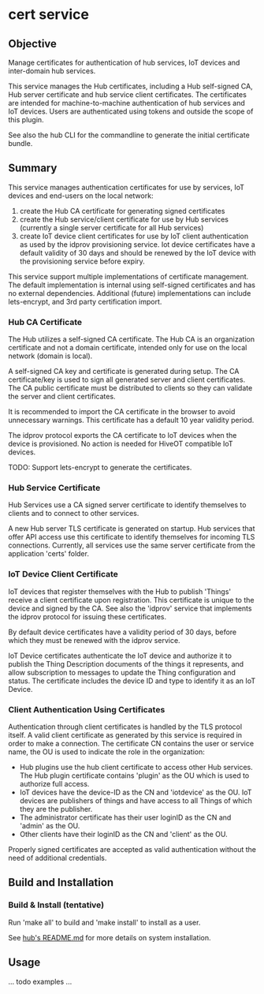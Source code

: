 # cert service

## Objective

Manage certificates for authentication of hub services, IoT devices and inter-domain hub services.

This service manages the Hub certificates, including a Hub self-signed CA, Hub server certificate and hub service client certificates. The certificates are intended for machine-to-machine authentication of hub services and IoT devices. Users are authenticated using tokens and outside the scope of this plugin.

See also the hub CLI for the commandline to generate the initial certificate bundle.

## Summary

This service manages authentication certificates for use by services, IoT devices and end-users on the local network:

1. create the Hub CA certificate for generating signed certificates
2. create the Hub service/client certificate for use by Hub services (currently a single server certificate for all Hub services)
3. create IoT device client certificates for use by IoT client authentication as used by the idprov provisioning service. Iot device certificates have a default validity of 30 days and should be renewed by the IoT device with the provisioning service before expiry.

This service support multiple implementations of certificate management. The default implementation is internal using self-signed certificates and has no external dependencies. Additional (future) implementations can include lets-encrypt, and 3rd party certification import.

### Hub CA Certificate

The Hub utilizes a self-signed CA certificate. The Hub CA is an organization certificate and not a domain certificate, intended only for use on the local network (domain is local).

A self-signed CA key and certificate is generated during setup. The CA certificate/key is used to sign all generated server and client certificates. The CA public certificate must be distributed to clients so they can validate the server and client certificates.

It is recommended to import the CA certificate in the browser to avoid unnecessary warnings. This certificate has a default 10 year validity period.

The idprov protocol exports the CA certificate to IoT devices when the device is provisioned. No action is needed for HiveOT compatible IoT devices.

TODO: Support lets-encrypt to generate the certificates.

### Hub Service Certificate

Hub Services use a CA signed server certificate to identify themselves to clients and to connect to other services.

A new Hub server TLS certificate is generated on startup. Hub services that offer API access use this certificate to identify themselves for incoming TLS connections. Currently, all services use the same server certificate from the application 'certs' folder.

### IoT Device Client Certificate

IoT devices that register themselves with the Hub to publish 'Things' receive a client certificate upon registration. This certificate is unique to the device and signed by the CA. See also the 'idprov' service that implements the idprov protocol for issuing these certificates.

By default device certificates have a validity period of 30 days, before which they must be renewed with the idprov service.

IoT Device certificates authenticate the IoT device and authorize it to publish the Thing Description documents of the things it represents, and allow subscription to messages to update the Thing configuration and status. The certificate includes the device ID and type to identify it as an IoT Device.

### Client Authentication Using Certificates

Authentication through client certificates is handled by the TLS protocol itself. A valid client certificate as generated by this service is required in order to make a connection. The certificate CN contains the user or service name, the OU is used to indicate the role in the organization:

* Hub plugins use the hub client certificate to access other Hub services. The Hub plugin certificate contains 'plugin' as the OU which is used to authorize full access.
* IoT devices have the device-ID as the CN and 'iotdevice' as the OU. IoT devices are publishers of things and have access to all Things of which they are the publisher.
* The administrator certificate has their user loginID as the CN and 'admin' as the OU.
* Other clients have their loginID as the CN and 'client' as the OU.

Properly signed certificates are accepted as valid authentication without the need of additional credentials.

## Build and Installation

### Build & Install (tentative)

Run 'make all' to build and 'make install' to install as a user.

See [hub's README.md](https://github.com/hiveot/hub/README.md) for more details on system installation.

## Usage

... todo examples ...
